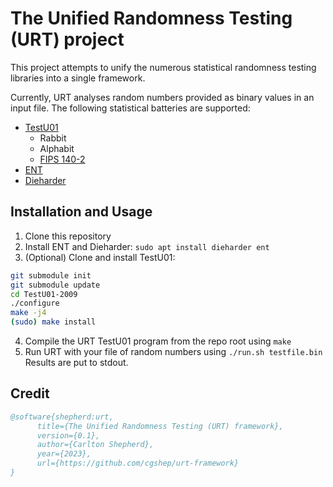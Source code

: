 # The Unified Randomness Testing (URT) project

This project attempts to unify the numerous statistical randomness testing libraries into a single framework.

Currently, URT analyses random numbers provided as binary values in an input file. The following statistical batteries are supported:

+ [TestU01](http://simul.iro.umontreal.ca/testu01/tu01.html)
  - Rabbit
  - Alphabit
  - [FIPS 140-2](https://csrc.nist.gov/publications/detail/fips/140/2/final)
+ [ENT](https://manpages.ubuntu.com/manpages/trusty/man1/ent.1.html)
+ [Dieharder](https://webhome.phy.duke.edu/~rgb/General/dieharder.php)

## Installation and Usage

1. Clone this repository
2. Install ENT and Dieharder: `sudo apt install dieharder ent`
3. (Optional) Clone and install TestU01:
```bash
git submodule init
git submodule update
cd TestU01-2009
./configure
make -j4
(sudo) make install 
```
4. Compile the URT TestU01 program from the repo root using `make`
5. Run URT with your file of random numbers using `./run.sh testfile.bin` Results are put to stdout.

## Credit

```bibtex
@software{shepherd:urt,
      title={The Unified Randomness Testing (URT) framework},
      version={0.1},
      author={Carlton Shepherd},
      year={2023},
      url={https://github.com/cgshep/urt-framework}
}
```